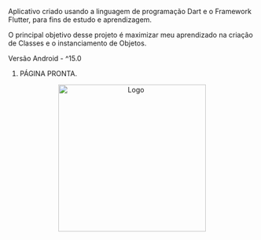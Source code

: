 Aplicativo criado usando a linguagem de programação Dart e o Framework Flutter, para fins de estudo e aprendizagem.


O principal objetivo desse projeto é maximizar meu aprendizado na criação de Classes e o instanciamento de Objetos. 


Versão Android - ^15.0

1. PÁGINA PRONTA.

<p align="center">
  <img src="https://github.com/user-attachments/assets/962472bb-c0aa-453a-a4d8-a12c19090cc3" alt="Logo" width="300"/>
</p>
